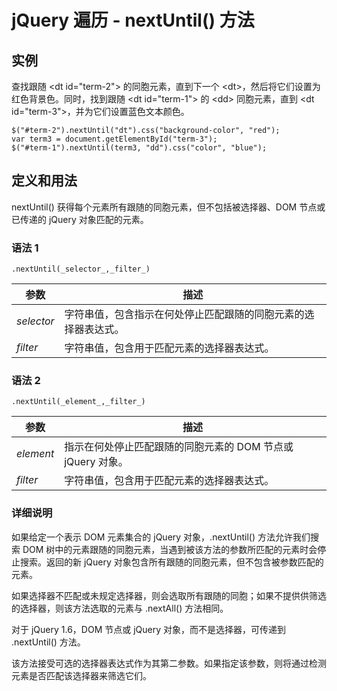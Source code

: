 # jQuery 遍历 - nextUntil() 方法



## 实例

查找跟随 &lt;dt id="term-2"&gt; 的同胞元素，直到下一个 &lt;dt&gt;，然后将它们设置为红色背景色。同时，找到跟随 &lt;dt id="term-1"&gt; 的 &lt;dd&gt; 同胞元素，直到 &lt;dt id="term-3"&gt;，并为它们设置蓝色文本颜色。

```
$("#term-2").nextUntil("dt").css("background-color", "red");
var term3 = document.getElementById("term-3");
$("#term-1").nextUntil(term3, "dd").css("color", "blue");

```

## 定义和用法

nextUntil() 获得每个元素所有跟随的同胞元素，但不包括被选择器、DOM 节点或已传递的 jQuery 对象匹配的元素。

### 语法 1

```
.nextUntil(_selector_,_filter_)
```

| 参数 | 描述 |
| --- | --- |
| _selector_ | 字符串值，包含指示在何处停止匹配跟随的同胞元素的选择器表达式。 |
| _filter_ | 字符串值，包含用于匹配元素的选择器表达式。 |

### 语法 2

```
.nextUntil(_element_,_filter_)
```

| 参数 | 描述 |
| --- | --- |
| _element_ | 指示在何处停止匹配跟随的同胞元素的 DOM 节点或 jQuery 对象。 |
| _filter_ | 字符串值，包含用于匹配元素的选择器表达式。 |

### 详细说明

如果给定一个表示 DOM 元素集合的 jQuery 对象，.nextUntil() 方法允许我们搜索 DOM 树中的元素跟随的同胞元素，当遇到被该方法的参数所匹配的元素时会停止搜索。返回的新 jQuery 对象包含所有跟随的同胞元素，但不包含被参数匹配的元素。

如果选择器不匹配或未规定选择器，则会选取所有跟随的同胞；如果不提供供筛选的选择器，则该方法选取的元素与 .nextAll() 方法相同。

对于 jQuery 1.6，DOM 节点或 jQuery 对象，而不是选择器，可传递到 .nextUntil() 方法。

该方法接受可选的选择器表达式作为其第二参数。如果指定该参数，则将通过检测元素是否匹配该选择器来筛选它们。



